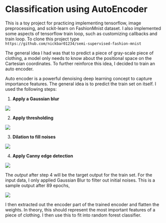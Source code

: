 # Classification using AutoEncoder

This is a toy project for practicing implementing tensorflow, image preprocessing, and sckit-learn on FashionMnist dataset. I also implemented some aspects of tensorflow train loop, such as customizing callbacks and train loop. To clone this project type `https://github.com/nickbar01234/semi-supervised-fashion-mnist`

The general idea I had was that to predict a piece of gray-scale piece of clothing, a model only needs to know about the positional space on the Cartesian coordinates. To further reinforce this idea, I decided to train an auto encoder. 

Auto encoder is a powerful denoising deep learning concept to capture importance features. The general idea is to predict the train set on itself. I used the following steps:

1) **Apply a Gaussian blur** 

![](https://i.imgur.com/9Zkdp7r.png)

2) **Apply thresholding**

![](https://i.imgur.com/Qf83QUw.png)

3) **Dilation to fill noises**

![](https://i.imgur.com/6dnN1Ma.png)

4) **Apply Canny edge detection**

![](https://i.imgur.com/eRRIwKQ.png)

The *output* after step 4 will be the target output for the train set. For the input data, I only applied Gaussian Blur to filter out initial noises. This is a sample output after 89 epochs, 

![](https://i.imgur.com/VLAAmk0.png)

I then extracted out the encoder part of the trained encoder and flatten the weights. In theory, this should represent the most important features of a piece of clothing. I then use this to fit into random forest classifier. 

